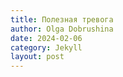 ```yaml
---
title: Полезная тревога
author: Olga Dobrushina
date: 2024-02-06
category: Jekyll
layout: post
---
```


